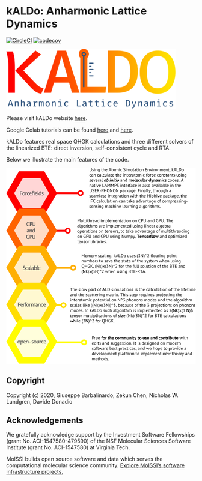 kALDo: Anharmonic Lattice Dynamics
==============================
[//]: # (Badges)
[![CircleCI](https://circleci.com/gh/nanotheorygroup/kaldo.svg?style=svg)](https://app.circleci.com/pipelines/github/nanotheorygroup/kaldo)
[![codecov](https://codecov.io/gh/nanotheorygroup/kaldo/branch/master/graph/badge.svg)](https://codecov.io/gh/nanotheorygroup/kaldo)

<img src="docs/docsource/_resources/logo.png" width="450">

Please visit kALDo website [here](https://nanotheorygroup.github.io/kaldo/).

Google Colab tutorials can be found [here](https://nanotheorygroup.github.io/kaldo/docsource/crystal_presentation.html) and [here](https://nanotheorygroup.github.io/kaldo/docsource/amorphous_presentation.html).

kALDo features real space QHGK calculations and three different solvers of the linearized BTE: direct inversion, self-consistent cycle and RTA.

Below we illustrate the main features of the code.

<img src="docs/docsource/_resources/features.png" width="650">

## Copyright

Copyright (c) 2020, Giuseppe Barbalinardo, Zekun Chen, Nicholas W. Lundgren, Davide Donadio

## Acknowledgements

We gratefully acknowledge support by the Investment Software Fellowships (grant No. ACI-1547580-479590) of the NSF Molecular Sciences Software Institute (grant No. ACI-1547580) at Virginia Tech. 

MolSSI builds open source software and data which serves the computational molecular science community. [Explore MolSSI’s software infrastructure projects.](https://molssi.org/software-projects/)
